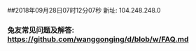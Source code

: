 ##2018年09月28日07时12分07秒 新址: 104.248.248.0
### 兔友常见问题及解答: https://github.com/wanggonging/d/blob/w/FAQ.md
